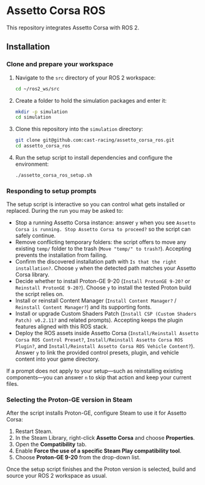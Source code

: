 # Assetto Corsa ROS

This repository integrates Assetto Corsa with ROS 2. 

## Installation

### Clone and prepare your workspace
1. Navigate to the `src` directory of your ROS 2 workspace:
   ```bash
   cd ~/ros2_ws/src
   ```
2. Create a folder to hold the simulation packages and enter it:
   ```bash
   mkdir -p simulation
   cd simulation
   ```
3. Clone this repository into the `simulation` directory:
   ```bash
   git clone git@github.com:cast-racing/assetto_corsa_ros.git
   cd assetto_corsa_ros
   ```
4. Run the setup script to install dependencies and configure the environment:
   ```bash
   ./assetto_corsa_ros_setup.sh
   ```

### Responding to setup prompts
The setup script is interactive so you can control what gets installed or replaced. During the run you may be asked to:

- Stop a running Assetto Corsa instance: answer `y` when you see `Assetto Corsa is running. Stop Assetto Corsa to proceed?` so the script can safely continue.
- Remove conflicting temporary folders: the script offers to move any existing `temp/` folder to the trash (`Move "temp/" to trash?`). Accepting prevents the installation from failing.
- Confirm the discovered installation path with `Is that the right installation?`. Choose `y` when the detected path matches your Assetto Corsa library.
- Decide whether to install Proton-GE 9-20 (`Install ProtonGE 9-20?` or `Reinstall ProtonGE 9-20?`). Choose `y` to install the tested Proton build the script relies on.
- Install or reinstall Content Manager (`Install Content Manager?` / `Reinstall Content Manager?`) and its supporting fonts.
- Install or upgrade Custom Shaders Patch (`Install CSP (Custom Shaders Patch) v0.2.11?` and related prompts). Accepting keeps the plugin features aligned with this ROS stack.
- Deploy the ROS assets inside Assetto Corsa (`Install/Reinstall Assetto Corsa ROS Control Preset?`, `Install/Reinstall Assetto Corsa ROS Plugin?`, and `Install/Reinstall Assetto Corsa ROS Vehicle Content?`). Answer `y` to link the provided control presets, plugin, and vehicle content into your game directory.

If a prompt does not apply to your setup—such as reinstalling existing components—you can answer `n` to skip that action and keep your current files.

### Selecting the Proton-GE version in Steam
After the script installs Proton-GE, configure Steam to use it for Assetto Corsa:
1. Restart Steam.
2. In the Steam Library, right-click **Assetto Corsa** and choose **Properties**.
3. Open the **Compatibility** tab.
4. Enable **Force the use of a specific Steam Play compatibility tool**.
5. Choose **Proton-GE 9-20** from the drop-down list.

Once the setup script finishes and the Proton version is selected, build and source your ROS 2 workspace as usual.
